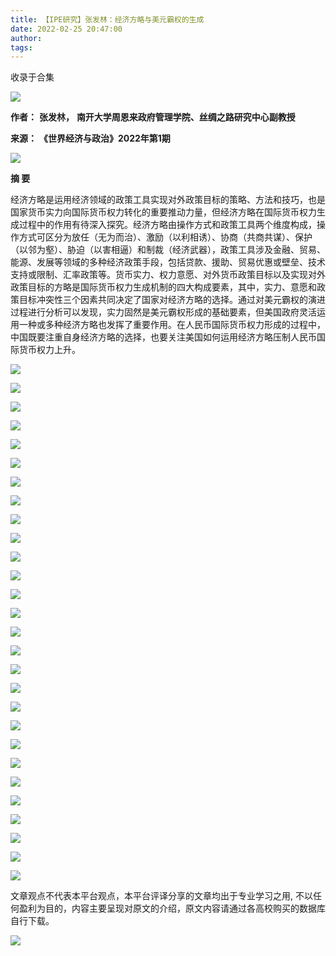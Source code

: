 ```yaml
---
title: 【IPE研究】张发林：经济方略与美元霸权的生成
date: 2022-02-25 20:47:00
author: 
tags: 
---
```



收录于合集

![](/images/220/2.gif)

**作者：** **张发林，** **南开大学周恩来政府管理学院、丝绸之路研究中心副教授**

 **来源：** **《世界经济与政治》2022年第1期**

  

![](/images/220/3.jpeg)

  

 **摘 要**

  

经济方略是运用经济领域的政策工具实现对外政策目标的策略、方法和技巧，也是国家货币实力向国际货币权力转化的重要推动力量，但经济方略在国际货币权力生成过程中的作用有待深入探究。经济方略由操作方式和政策工具两个维度构成，操作方式可区分为放任（无为而治）、激励（以利相诱）、协商（共商共谋）、保护（以邻为壑）、胁迫（以害相逼）和制裁（经济武器），政策工具涉及金融、贸易、能源、发展等领域的多种经济政策手段，包括贷款、援助、贸易优惠或壁垒、技术支持或限制、汇率政策等。货币实力、权力意愿、对外货币政策目标以及实现对外政策目标的方略是国际货币权力生成机制的四大构成要素，其中，实力、意愿和政策目标冲突性三个因素共同决定了国家对经济方略的选择。通过对美元霸权的演进过程进行分析可以发现，实力固然是美元霸权形成的基础要素，但美国政府灵活运用一种或多种经济方略也发挥了重要作用。在人民币国际货币权力形成的过程中，中国既要注重自身经济方略的选择，也要关注美国如何运用经济方略压制人民币国际货币权力上升。

  

![](/images/220/4.jpeg)

  

  

![](/images/220/5.png)

![](/images/220/6.png)

![](/images/220/7.png)

![](/images/220/8.png)

![](/images/220/9.png)

![](/images/220/10.png)

![](/images/220/11.png)

![](/images/220/12.png)

![](/images/220/13.png)

![](/images/220/14.png)

![](/images/220/15.png)

![](/images/220/16.png)

![](/images/220/17.png)

![](/images/220/18.png)

![](/images/220/19.png)

![](/images/220/20.png)

![](/images/220/21.png)

![](/images/220/22.png)

![](/images/220/23.png)

![](/images/220/24.png)

![](/images/220/25.png)

![](/images/220/26.png)

![](/images/220/27.png)

![](/images/220/28.png)

![](/images/220/29.png)

![](/images/220/30.png)

![](/images/220/31.png)

  

文章观点不代表本平台观点，本平台评译分享的文章均出于专业学习之用, 不以任何盈利为目的，内容主要呈现对原文的介绍，原文内容请通过各高校购买的数据库自行下载。

![](/images/220/32.gif)

